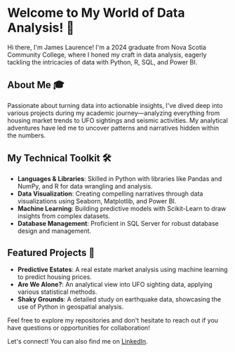 # Welcome to My World of Data Analysis! 👋

Hi there, I'm James Laurence! I'm a 2024 graduate from Nova Scotia Community College, where I honed my craft in data analysis, eagerly tackling the intricacies of data with Python, R, SQL, and Power BI.

## About Me 🎓

Passionate about turning data into actionable insights, I've dived deep into various projects during my academic journey—analyzing everything from housing market trends to UFO sightings and seismic activities. My analytical adventures have led me to uncover patterns and narratives hidden within the numbers.

## My Technical Toolkit 🛠️

- **Languages & Libraries**: Skilled in Python with libraries like Pandas and NumPy, and R for data wrangling and analysis.
- **Data Visualization**: Creating compelling narratives through data visualizations using Seaborn, Matplotlib, and Power BI.
- **Machine Learning**: Building predictive models with Scikit-Learn to draw insights from complex datasets.
- **Database Management**: Proficient in SQL Server for robust database design and management.

## Featured Projects 🌟

- **Predictive Estates**: A real estate market analysis using machine learning to predict housing prices.
- **Are We Alone?**: An analytical view into UFO sighting data, applying various statistical methods.
- **Shaky Grounds**: A detailed study on earthquake data, showcasing the use of Python in geospatial analysis.

Feel free to explore my repositories and don't hesitate to reach out if you have questions or opportunities for collaboration!

Let's connect! You can also find me on [LinkedIn](https://www.linkedin.com/in/jameslaurence82/).


